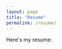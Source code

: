 ```yaml
---
layout: page
title: "Resume"
permalink: /resume/
---
```


Here's my resume:

<object data="/assets/Resume.png" width="100%" height="1100"></object>
